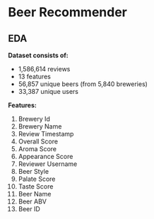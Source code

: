 # Beer Recommender

## EDA
**Dataset consists of:**

- 1,586,614 reviews
- 13 features
- 56,857 unique beers (from 5,840 breweries)
- 33,387 unique users


**Features:**
1. Brewery Id
2. Brewery Name
3. Review Timestamp
4. Overall Score
5. Aroma Score
6. Appearance Score
7. Reviewer Username
8. Beer Style
9. Palate Score
10. Taste Score
11. Beer Name
12. Beer ABV
13. Beer ID
